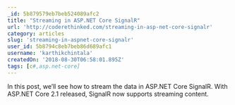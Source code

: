 ```yaml
---
_id: 5b879579eb7beb524089afc2
title: "Streaming in ASP.NET Core SignalR"
url: 'http://coderethinked.com/streaming-in-asp-net-core-signalr'
category: articles
slug: 'streaming-in-aspnet-core-signalr'
user_id: 5b8794c8eb7beb86d689afc1
username: 'karthikchintala'
createdOn: '2018-08-30T06:58:01.895Z'
tags: [c#,asp.net-core]
---
```


In this post, we’ll see how to stream the data in ASP.NET Core SignalR. With ASP.NET Core 2.1 released, SignalR now supports streaming content.
